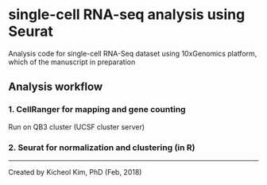 # single-cell RNA-seq analysis using Seurat

Analysis code for single-cell RNA-Seq dataset using 10xGenomics platform, which of the manuscript in preparation

## Analysis workflow
### 1. CellRanger for mapping and gene counting
Run on QB3 cluster (UCSF cluster server)

### 2. Seurat for normalization and clustering (in R)

-----
Created by Kicheol Kim, PhD (Feb, 2018)
